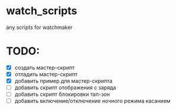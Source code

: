 # watch_scripts
any scripts for watchmaker

# TODO:
- [x] создать мастер-скрипт
- [x] отладить мастер-скрипт
- [x] добавить пример для мастер-скрипта
- [ ] добавить скрипт отображения с заряда
- [ ] добавить скрипт блокировки тап-зон
- [ ] добавить включение/отключение ночного режима касанием
